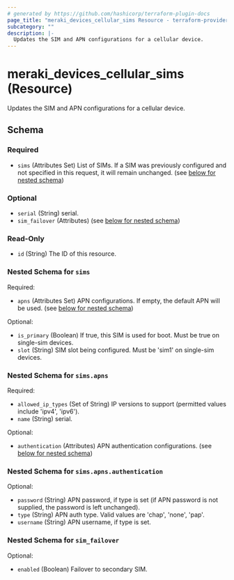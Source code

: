```yaml
---
# generated by https://github.com/hashicorp/terraform-plugin-docs
page_title: "meraki_devices_cellular_sims Resource - terraform-provider-meraki"
subcategory: ""
description: |-
  Updates the SIM and APN configurations for a cellular device.
---
```


# meraki_devices_cellular_sims (Resource)

Updates the SIM and APN configurations for a cellular device.



<!-- schema generated by tfplugindocs -->
## Schema

### Required

- `sims` (Attributes Set) List of SIMs. If a SIM was previously configured and not specified in this request, it will remain unchanged. (see [below for nested schema](#nestedatt--sims))

### Optional

- `serial` (String) serial.
- `sim_failover` (Attributes) (see [below for nested schema](#nestedatt--sim_failover))

### Read-Only

- `id` (String) The ID of this resource.

<a id="nestedatt--sims"></a>
### Nested Schema for `sims`

Required:

- `apns` (Attributes Set) APN configurations. If empty, the default APN will be used. (see [below for nested schema](#nestedatt--sims--apns))

Optional:

- `is_primary` (Boolean) If true, this SIM is used for boot. Must be true on single-sim devices.
- `slot` (String) SIM slot being configured. Must be 'sim1' on single-sim devices.

<a id="nestedatt--sims--apns"></a>
### Nested Schema for `sims.apns`

Required:

- `allowed_ip_types` (Set of String) IP versions to support (permitted values include 'ipv4', 'ipv6').
- `name` (String) serial.

Optional:

- `authentication` (Attributes) APN authentication configurations. (see [below for nested schema](#nestedatt--sims--apns--authentication))

<a id="nestedatt--sims--apns--authentication"></a>
### Nested Schema for `sims.apns.authentication`

Optional:

- `password` (String) APN password, if type is set (if APN password is not supplied, the password is left unchanged).
- `type` (String) APN auth type. Valid values are 'chap', 'none', 'pap'.
- `username` (String) APN username, if type is set.




<a id="nestedatt--sim_failover"></a>
### Nested Schema for `sim_failover`

Optional:

- `enabled` (Boolean) Failover to secondary SIM.


